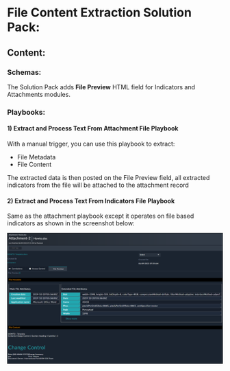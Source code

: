 # File Content Extraction Solution Pack:

## Content:
### Schemas:
The Solution Pack adds **File Preview** HTML field for Indicators and Attachments modules.

### Playbooks:
#### 1) Extract and Process Text From Attachment File **Playbook**
With a manual trigger, you can use this playbook to extract:

- File Metadata
- File Content

The extracted data is then posted on the File Preview field, all extracted indicators from the file will be attached to the attachment record

#### 2) Extract and Process Text From Indicators File **Playbook**
Same as the attachment playbook except it operates on file based indicators as shown in the screenshot below:

![](media/snapshot1.png)
